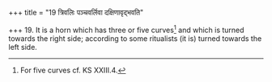 +++
title = "19 त्रिवलिः पञ्चवर्लिवा दक्षिणावृद्भवति"

+++
19. It is a horn which has three or five curves[^1] and which is turned towards the right side; according to some ritualists (it is) turned towards the left side.  


[^1]: For five curves cf. KS XXIII.4.
